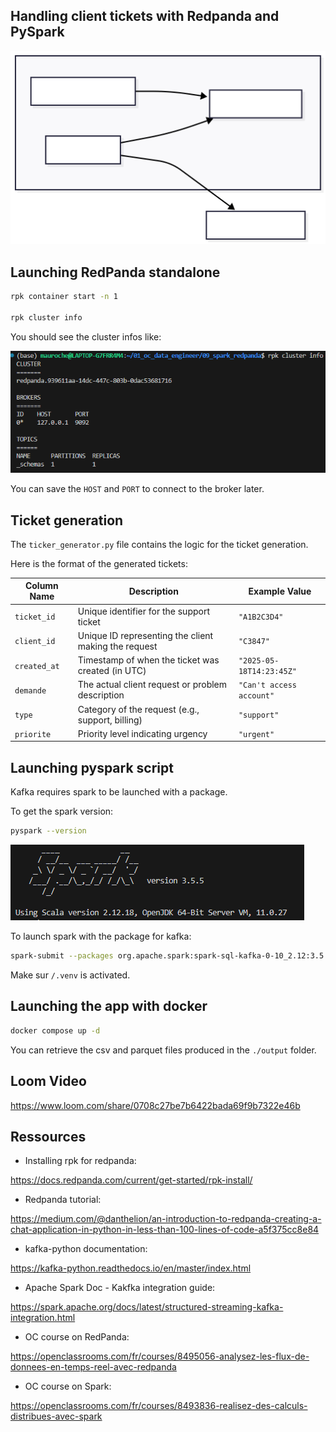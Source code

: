 ## Handling client tickets with Redpanda and PySpark

![alt text](img/mermaid_diagram.svg)

## Launching RedPanda  standalone

```bash
rpk container start -n 1

rpk cluster info
```

You should see the cluster infos like:

![img](/img/clust-info.png)

You can save the `HOST` and `PORT` to connect to the broker later.

## Ticket generation

The `ticker_generator.py` file contains the logic for the ticket generation.

Here is the format of the generated tickets:

| Column Name   | Description                                        | Example Value          |
|---------------|----------------------------------------------------|------------------------|
| `ticket_id`   | Unique identifier for the support ticket           | `"A1B2C3D4"`           |
| `client_id`   | Unique ID representing the client making the request | `"C3847"`              |
| `created_at`  | Timestamp of when the ticket was created (in UTC) | `"2025-05-18T14:23:45Z"` |
| `demande`     | The actual client request or problem description   | `"Can't access account"` |
| `type`        | Category of the request (e.g., support, billing)   | `"support"`            |
| `priorite`    | Priority level indicating urgency                  | `"urgent"`             |

## Launching pyspark script

Kafka requires spark to be launched with a package.

To get the spark version:
```bash
pyspark --version
```
![img](/img/spark-version.png)

To launch spark with the package for kafka:

```bash
spark-submit --packages org.apache.spark:spark-sql-kafka-0-10_2.12:3.5.5 <python-file-path>
```

Make sur `/.venv` is activated.

## Launching the app with docker

```bash
docker compose up -d
```

You can retrieve the csv and parquet files produced in the `./output` folder.

## Loom Video

https://www.loom.com/share/0708c27be7b6422bada69f9b7322e46b

## Ressources

- Installing rpk for redpanda:

https://docs.redpanda.com/current/get-started/rpk-install/

- Redpanda tutorial:

https://medium.com/@danthelion/an-introduction-to-redpanda-creating-a-chat-application-in-python-in-less-than-100-lines-of-code-a5f375cc8e84

- kafka-python documentation:

https://kafka-python.readthedocs.io/en/master/index.html

- Apache Spark Doc - Kakfka integration guide:

https://spark.apache.org/docs/latest/structured-streaming-kafka-integration.html

- OC course on RedPanda:

https://openclassrooms.com/fr/courses/8495056-analysez-les-flux-de-donnees-en-temps-reel-avec-redpanda

- OC course on Spark:

https://openclassrooms.com/fr/courses/8493836-realisez-des-calculs-distribues-avec-spark
